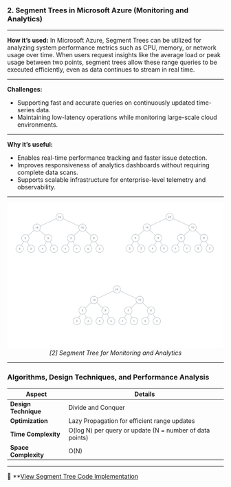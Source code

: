 
###  **2. Segment Trees in Microsoft Azure (Monitoring and Analytics)**

---

**How it’s used:**
In Microsoft Azure, Segment Trees can be utilized for analyzing system performance metrics such as CPU, memory, or network usage over time. When users request insights like the average load or peak usage between two points, segment trees allow these range queries to be executed efficiently, even as data continues to stream in real time.

---

**Challenges:**

* Supporting fast and accurate queries on continuously updated time-series data.
* Maintaining low-latency operations while monitoring large-scale cloud environments.

---

**Why it’s useful:**

* Enables real-time performance tracking and faster issue detection.
* Improves responsiveness of analytics dashboards without requiring complete data scans.
* Supports scalable infrastructure for enterprise-level telemetry and observability.

---

<p align="center">
  <img src="https://github.com/Sindhuhurakadli/sindhu_portfolio.io/blob/main/images/segment_tree.gif?raw=true" alt="Azure Monitoring Segment Tree" width="600">
  <br>
  <em>[2] Segment Tree for Monitoring and Analytics</em>
</p>

---

###  Algorithms, Design Techniques, and Performance Analysis

| **Aspect**           | **Details**                                              |
| -------------------- | -------------------------------------------------------- |
| **Design Technique** | Divide and Conquer                                       |
| **Optimization**     | Lazy Propagation for efficient range updates             |
| **Time Complexity**  | O(log N) per query or update (N = number of data points) |
| **Space Complexity** | O(N)                                                     |

---

🔗 **[View Segment Tree Code Implementation](https://github.com/Sindhuhurakadli/sindhu_portfolio.io/blob/main/codes/segment_tree.cpp)
